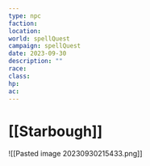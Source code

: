 ```yaml
---
type: npc
faction: 
location: 
world: spellQuest
campaign: spellQuest
date: 2023-09-30
description: ""
race: 
class: 
hp: 
ac:
---
```

# [[Starbough]]
![[Pasted image 20230930215433.png]]